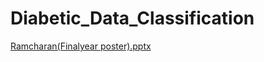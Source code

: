 # Diabetic_Data_Classification


[Ramcharan(Finalyear poster).pptx](https://github.com/Ramcharan1965/Diabetic_Data_Classification/files/12714227/Ramcharan.Finalyear.poster.pptx)
